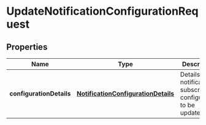 

# UpdateNotificationConfigurationRequest


## Properties

| Name | Type | Description | Notes |
|------------ | ------------- | ------------- | -------------|
|**configurationDetails** | [**NotificationConfigurationDetails**](NotificationConfigurationDetails.md) | Details of the notification subscription configuration to be updated. |  |



